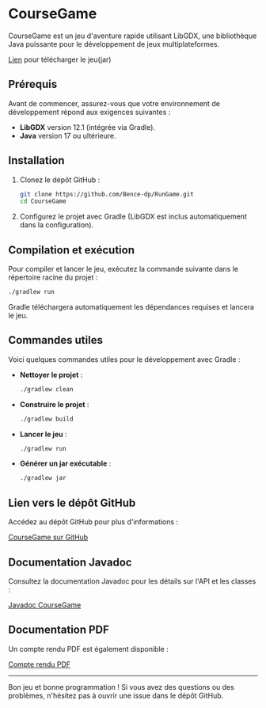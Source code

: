 # CourseGame
CourseGame est un jeu d'aventure rapide utilisant LibGDX, une bibliothèque Java puissante pour le développement de jeux multiplateformes.

[Lien](https://github.com/Bence-dp/RunGame/releases/tag/v1.1.0-beta) pour télécharger le jeu(jar)

## Prérequis

Avant de commencer, assurez-vous que votre environnement de développement répond aux exigences suivantes :

- **LibGDX** version 12.1 (intégrée via Gradle).
- **Java** version 17 ou ultérieure.

## Installation

1. Clonez le dépôt GitHub :

   ```bash
   git clone https://github.com/Bence-dp/RunGame.git
   cd CourseGame
   ```

2. Configurez le projet avec Gradle (LibGDX est inclus automatiquement dans la configuration).

## Compilation et exécution

Pour compiler et lancer le jeu, exécutez la commande suivante dans le répertoire racine du projet :

```bash
./gradlew run
```

Gradle téléchargera automatiquement les dépendances requises et lancera le jeu.

## Commandes utiles

Voici quelques commandes utiles pour le développement avec Gradle :

- **Nettoyer le projet** :
  ```bash
  ./gradlew clean
  ```

- **Construire le projet** :
  ```bash
  ./gradlew build
  ```

- **Lancer le jeu** :
  ```bash
  ./gradlew run
  ```

- **Générer un jar exécutable** :
  ```bash
  ./gradlew jar
  ```

## Lien vers le dépôt GitHub

Accédez au dépôt GitHub pour plus d'informations :

[CourseGame sur GitHub](https://github.com/Bence-dp/RunGame)

## Documentation Javadoc

Consultez la documentation Javadoc pour les détails sur l'API et les classes :

[Javadoc CourseGame](https://bence-dp.github.io/RunGame/)

## Documentation PDF

Un compte rendu PDF est également disponible :

[Compte rendu PDF](Compte_rendu_DiPlacidoBence.pdf)

---

Bon jeu et bonne programmation ! Si vous avez des questions ou des problèmes, n'hésitez pas à ouvrir une issue dans le dépôt GitHub.

